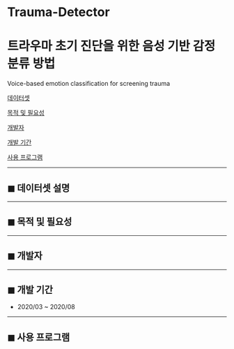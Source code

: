 # Trauma-Detector
# 트라우마 초기 진단을 위한 음성 기반 감정 분류 방법
Voice-based emotion classification for screening trauma


[데이터셋 ](#-데이터셋) 

[목적 및 필요성](#-목적-및-필요성) 

[개발자](#-개발자) 

[개발 기간](#-개발-기간)  

[사용 프로그램](#-사용-프로그램)  

---
## ◼ 데이터셋 설명


---
## ◼ 목적 및 필요성


---
## ◼ 개발자


---
## ◼ 개발 기간
- 2020/03 ~ 2020/08


---
## ◼ 사용 프로그램
